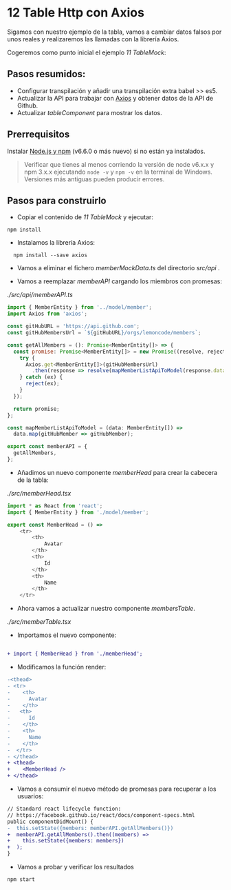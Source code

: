 # 12 Table Http con Axios

Sigamos con nuestro ejemplo de la tabla, vamos a cambiar datos falsos por unos reales y realizaremos las llamadas con la librería Axios.

Cogeremos como punto inicial el ejemplo _11 TableMock_:

## Pasos resumidos:

- Configurar transpilación y añadir una transpilación extra babel >> es5.
- Actualizar la API para trabajar con [Axios](https://github.com/axios/axios) y obtener datos de la API de Github.
- Actualizar _tableComponent_ para mostrar los datos.

## Prerrequisitos

Instalar [Node.js y npm](https://nodejs.org/en/) (v6.6.0 o más nuevo) si no están ya instalados.

> Verificar que tienes al menos corriendo la versión de node v6.x.x y npm 3.x.x ejecutando `node -v` y `npm -v` en la terminal de Windows. Versiones más antiguas pueden producir errores.

## Pasos para construirlo

- Copiar el contenido de _11 TableMock_ y ejecutar:

```
npm install
```

- Instalamos la librería Axios:

```
  npm install --save axios
```

- Vamos a eliminar el fichero _memberMockData.ts_ del directorio _src/api_ .

- Vamos a reemplazar _memberAPI_ cargando los miembros con promesas:

_./src/api/memberAPI.ts_

```javascript
import { MemberEntity } from '../model/member';
import Axios from 'axios';

const gitHubURL = 'https://api.github.com';
const gitHubMembersUrl = `${gitHubURL}/orgs/lemoncode/members`;

const getAllMembers = (): Promise<MemberEntity[]> => {
  const promise: Promise<MemberEntity[]> = new Promise((resolve, reject) => {
    try {
      Axios.get<MemberEntity[]>(gitHubMembersUrl)
        .then(response => resolve(mapMemberListApiToModel(response.data)));
    } catch (ex) {
      reject(ex);
    }
  });

  return promise;
};

const mapMemberListApiToModel = (data: MemberEntity[]) =>
  data.map(gitHubMember => gitHubMember);

export const memberAPI = {
  getAllMembers,
};

```

- Añadimos un nuevo componente _memberHead_ para crear la cabecera de la tabla:

_./src/memberHead.tsx_

```javascript
import * as React from 'react';
import { MemberEntity } from './model/member';

export const MemberHead = () =>
    <tr>
        <th>
            Avatar
        </th>
        <th>
            Id
        </th>
        <th>
            Name
        </th>
    </tr>
```

- Ahora vamos a actualizar nuestro componente _membersTable_.
 
_./src/memberTable.tsx_

- Importamos el nuevo componente:

```diff

+ import { MemberHead } from './memberHead';

```

- Modificamos la función render:

```diff
-<thead>
- <tr>
-    <th>
-      Avatar
-    </th>
-   <th>
-      Id
-    </th>
-    <th>
-      Name
-    </th>
-  </tr>
- </thead>
+ <thead>
+    <MemberHead />
+ </thead>
```

- Vamos a consumir el nuevo método de promesas para recuperar a los usuarios:

```diff
// Standard react lifecycle function:
// https://facebook.github.io/react/docs/component-specs.html
public componentDidMount() {
-  this.setState({members: memberAPI.getAllMembers()})
+  memberAPI.getAllMembers().then((members) =>
+    this.setState({members: members})
+  );
}
```

- Vamos a probar y verificar los resultados

```
npm start
```
